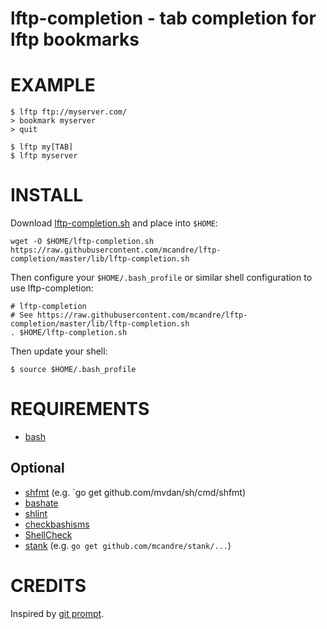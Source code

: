 # lftp-completion - tab completion for lftp bookmarks

# EXAMPLE

```
$ lftp ftp://myserver.com/
> bookmark myserver
> quit

$ lftp my[TAB]
$ lftp myserver
```

# INSTALL

Download [lftp-completion.sh](https://raw.githubusercontent.com/mcandre/lftp-completion/master/lib/lftp-completion.sh) and place into `$HOME`:

```
wget -O $HOME/lftp-completion.sh https://raw.githubusercontent.com/mcandre/lftp-completion/master/lib/lftp-completion.sh
```

Then configure your `$HOME/.bash_profile` or similar shell configuration to use lftp-completion:

```
# lftp-completion
# See https://raw.githubusercontent.com/mcandre/lftp-completion/master/lib/lftp-completion.sh
. $HOME/lftp-completion.sh
```

Then update your shell:

```
$ source $HOME/.bash_profile
```

# REQUIREMENTS

* [bash](https://www.gnu.org/software/bash/)

## Optional

* [shfmt](https://github.com/mvdan/sh) (e.g. `go get github.com/mvdan/sh/cmd/shfmt)
* [bashate](https://pypi.python.org/pypi/bashate/0.5.1)
* [shlint](https://rubygems.org/gems/shlint)
* [checkbashisms](https://sourceforge.net/projects/checkbaskisms/)
* [ShellCheck](https://hackage.haskell.org/package/ShellCheck)
* [stank](https://github.com/mcandre/stank) (e.g. `go get github.com/mcandre/stank/...`)

# CREDITS

Inspired by [git prompt](https://github.com/git/git/blob/master/contrib/completion/git-prompt.sh).
